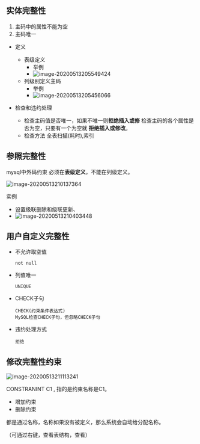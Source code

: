 ## 实体完整性

1. 主码中的属性不能为空
2. 主码唯一

- 定义
  - 表级定义
    - 举例
    - ![image-20200513205549424](http://imgbed-xia-2.oss-cn-hangzhou.aliyuncs.com/img/image-20200513205549424.png)
  - 列级别定义主码
    - 举例
    - ![image-20200513205456066](http://imgbed-xia-2.oss-cn-hangzhou.aliyuncs.com/img/image-20200513205456066.png)

- 检查和违约处理
  - 检查主码值是否唯一，如果不唯一则**拒绝插入或修**
    检查主码的各个属性是否为空，只要有一个为空就
    **拒绝插入或修改**。
  - 检查方法 全表扫描(耗时),索引

## 参照完整性

mysql中外码约束 必须在**表级定义**，不能在列级定义。

![image-20200513210137364](http://imgbed-xia-2.oss-cn-hangzhou.aliyuncs.com/img/image-20200513210403448.png)

实例

- 设置级联删除和级联更新、
- ![image-20200513210403448](http://imgbed-xia-2.oss-cn-hangzhou.aliyuncs.com/img/image-20200513210137364.png)

## 用户自定义完整性

- 不允许取空值

  ```
  not null
  ```

- 列值唯一

    ```
    UNIQUE
    ```

- CHECK子句

  ```
  CHECK(约束条件表达式)
  MySQL检查CHECK子句，但忽略CHECK子句
  ```

- 违约处理方式

  ```
  拒绝
  ```

  

## 修改完整性约束

![image-20200513211113241](http://imgbed-xia-2.oss-cn-hangzhou.aliyuncs.com/img/image-20200513211113241.png)

CONSTRANINT C1 , 指的是约束名称是C1。

- 增加约束
- 删除约束

都是通过名称，名称如果没有被定义，那么系统会自动给分配名称。

（可通过右键，查看表结构，查看）


